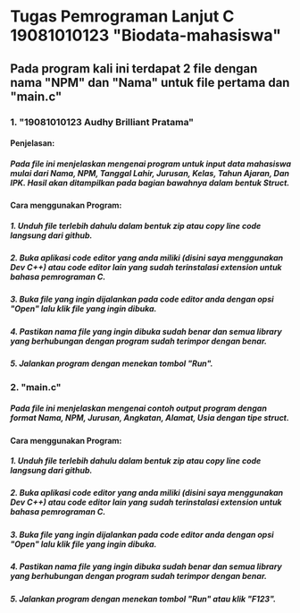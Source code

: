 # Tugas Pemrograman Lanjut C 19081010123 "Biodata-mahasiswa"

## Pada program kali ini terdapat 2 file dengan nama "NPM" dan "Nama" untuk file pertama dan "main.c"

### 1. "19081010123 Audhy Brilliant Pratama"
#### Penjelasan:

##### Pada file ini menjelaskan mengenai program untuk input data mahasiswa mulai dari Nama, NPM, Tanggal Lahir, Jurusan, Kelas, Tahun Ajaran, Dan IPK. Hasil akan ditampilkan pada bagian bawahnya dalam bentuk Struct.
#### Cara menggunakan Program:

##### 1. Unduh file terlebih dahulu dalam bentuk zip atau copy line code langsung dari github.
##### 2. Buka aplikasi code editor yang anda miliki (disini saya menggunakan Dev C++) atau code editor lain yang sudah terinstalasi extension untuk bahasa pemrograman C.
##### 3. Buka file yang ingin dijalankan pada code editor anda dengan opsi "Open" lalu klik file yang ingin dibuka.
##### 4. Pastikan nama file yang ingin dibuka sudah benar dan semua library yang berhubungan dengan program sudah terimpor dengan benar.
##### 5. Jalankan program dengan menekan tombol "Run".

### 2. "main.c"
##### Pada file ini menjelaskan mengenai contoh output program dengan format Nama, NPM, Jurusan, Angkatan, Alamat, Usia dengan tipe struct.
#### Cara menggunakan Program:

##### 1. Unduh file terlebih dahulu dalam bentuk zip atau copy line code langsung dari github.
##### 2. Buka aplikasi code editor yang anda miliki (disini saya menggunakan Dev C++) atau code editor lain yang sudah terinstalasi extension untuk bahasa pemrograman C.
##### 3. Buka file yang ingin dijalankan pada code editor anda dengan opsi "Open" lalu klik file yang ingin dibuka.
##### 4. Pastikan nama file yang ingin dibuka sudah benar dan semua library yang berhubungan dengan program sudah terimpor dengan benar.
##### 5. Jalankan program dengan menekan tombol "Run" atau klik "F123".
